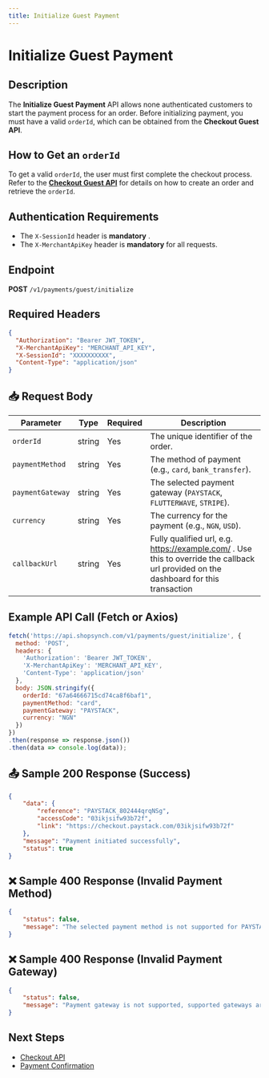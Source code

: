 ```yaml
---
title: Initialize Guest Payment
---
```


# Initialize Guest Payment

##  Description
The **Initialize Guest Payment** API allows none authenticated customers to start the payment process for an order. Before initializing payment, you must have a valid `orderId`, which can be obtained from the **Checkout Guest API**.

##  How to Get an `orderId`
To get a valid `orderId`, the user must first complete the checkout process. Refer to the **[Checkout Guest API](../cart/checkout-guest.md)** for details on how to create an order and retrieve the `orderId`.

##  Authentication Requirements
-  The `X-SessionId` header is **mandatory** .
- The `X-MerchantApiKey` header is **mandatory** for all requests.

##  Endpoint
**POST** `/v1/payments/guest/initialize`

##  Required Headers
```json
{
  "Authorization": "Bearer JWT_TOKEN",
  "X-MerchantApiKey": "MERCHANT_API_KEY",
  "X-SessionId": "XXXXXXXXXX",
  "Content-Type": "application/json"
}
```

## 📥 Request Body
| Parameter         | Type   | Required | Description |
|------------------|--------|----------|-------------|
| `orderId`        | string | Yes      | The unique identifier of the order. |
| `paymentMethod`  | string | Yes      | The method of payment (e.g., `card`, `bank_transfer`). |
| `paymentGateway` | string | Yes      | The selected payment gateway (`PAYSTACK`, `FLUTTERWAVE`, `STRIPE`). |
| `currency`       | string | Yes      | The currency for the payment (e.g., `NGN`, `USD`). |
| `callbackUrl`       | string | Yes      | Fully qualified url, e.g. https://example.com/ . Use this to override the callback url provided on the dashboard for this transaction|

##  Example API Call (Fetch or Axios)
```javascript
fetch('https://api.shopsynch.com/v1/payments/guest/initialize', {
  method: 'POST',
  headers: {
    'Authorization': 'Bearer JWT_TOKEN',
    'X-MerchantApiKey': 'MERCHANT_API_KEY',
    'Content-Type': 'application/json'
  },
  body: JSON.stringify({
    orderId: "67a64666715cd74ca8f6baf1",
    paymentMethod: "card",
    paymentGateway: "PAYSTACK",
    currency: "NGN"
  })
})
.then(response => response.json())
.then(data => console.log(data));
```

## 📤 Sample 200 Response (Success)
```json
{
    "data": {
        "reference": "PAYSTACK_802444qrqNSg",
        "accessCode": "03ikjsifw93b72f",
        "link": "https://checkout.paystack.com/03ikjsifw93b72f"
    },
    "message": "Payment initiated successfully",
    "status": true
}
```

## ❌ Sample 400 Response (Invalid Payment Method)
```json
{
    "status": false,
    "message": "The selected payment method is not supported for PAYSTACK, supported methods are: [card, bank, bank_transfer]"
}
```

## ❌ Sample 400 Response (Invalid Payment Gateway)
```json
{
    "status": false,
    "message": "Payment gateway is not supported, supported gateways are: [PAYSTACK, FLUTTERWAVE, STRIPE]"
}
```

##  Next Steps
- [Checkout API](../cart/checkout.md)
- [Payment Confirmation](./verify-payment.md)
